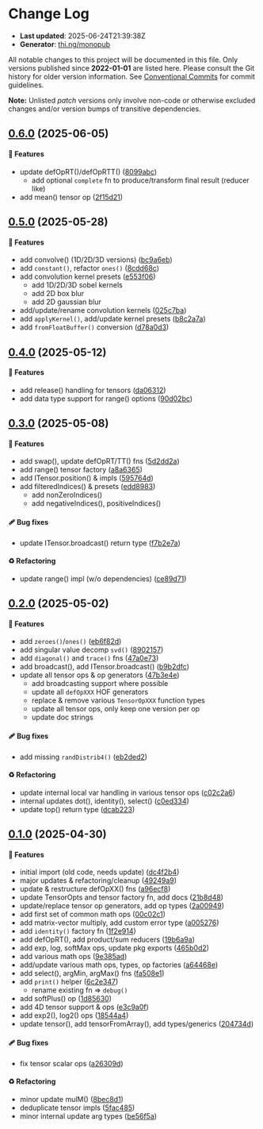 # Change Log

- **Last updated**: 2025-06-24T21:39:38Z
- **Generator**: [thi.ng/monopub](https://thi.ng/monopub)

All notable changes to this project will be documented in this file.
Only versions published since **2022-01-01** are listed here.
Please consult the Git history for older version information.
See [Conventional Commits](https://conventionalcommits.org/) for commit guidelines.

**Note:** Unlisted _patch_ versions only involve non-code or otherwise excluded changes
and/or version bumps of transitive dependencies.

## [0.6.0](https://github.com/thi-ng/umbrella/tree/@thi.ng/tensors@0.6.0) (2025-06-05)

#### 🚀 Features

- update defOpRT()/defOpRTT() ([8099abc](https://github.com/thi-ng/umbrella/commit/8099abc))
  - add optional `complete` fn to produce/transform final result (reducer like)
- add mean() tensor op ([2f15d21](https://github.com/thi-ng/umbrella/commit/2f15d21))

## [0.5.0](https://github.com/thi-ng/umbrella/tree/@thi.ng/tensors@0.5.0) (2025-05-28)

#### 🚀 Features

- add convolve() (1D/2D/3D versions) ([bc9a6eb](https://github.com/thi-ng/umbrella/commit/bc9a6eb))
- add `constant()`, refactor `ones()` ([8cdd68c](https://github.com/thi-ng/umbrella/commit/8cdd68c))
- add convolution kernel presets ([e553f06](https://github.com/thi-ng/umbrella/commit/e553f06))
  - add 1D/2D/3D sobel kernels
  - add 2D box blur
  - add 2D gaussian blur
- add/update/rename convolution kernels ([025c7ba](https://github.com/thi-ng/umbrella/commit/025c7ba))
- add `applyKernel()`, add/update kernel presets ([b8c2a7a](https://github.com/thi-ng/umbrella/commit/b8c2a7a))
- add `fromFloatBuffer()` conversion ([d78a0d3](https://github.com/thi-ng/umbrella/commit/d78a0d3))

## [0.4.0](https://github.com/thi-ng/umbrella/tree/@thi.ng/tensors@0.4.0) (2025-05-12)

#### 🚀 Features

- add release() handling for tensors ([da06312](https://github.com/thi-ng/umbrella/commit/da06312))
- add data type support for range() options ([90d02bc](https://github.com/thi-ng/umbrella/commit/90d02bc))

## [0.3.0](https://github.com/thi-ng/umbrella/tree/@thi.ng/tensors@0.3.0) (2025-05-08)

#### 🚀 Features

- add swap(), update defOpRT/TT() fns ([5d2dd2a](https://github.com/thi-ng/umbrella/commit/5d2dd2a))
- add range() tensor factory ([a8a6365](https://github.com/thi-ng/umbrella/commit/a8a6365))
- add ITensor.position() & impls ([595764d](https://github.com/thi-ng/umbrella/commit/595764d))
- add filteredIndices() & presets ([edd8983](https://github.com/thi-ng/umbrella/commit/edd8983))
  - add nonZeroIndices()
  - add negativeIndices(), positiveIndices()

#### 🩹 Bug fixes

- update ITensor.broadcast() return type ([f7b2e7a](https://github.com/thi-ng/umbrella/commit/f7b2e7a))

#### ♻️ Refactoring

- update range() impl (w/o dependencies) ([ce89d71](https://github.com/thi-ng/umbrella/commit/ce89d71))

## [0.2.0](https://github.com/thi-ng/umbrella/tree/@thi.ng/tensors@0.2.0) (2025-05-02)

#### 🚀 Features

- add `zeroes()`/`ones()` ([eb6f82d](https://github.com/thi-ng/umbrella/commit/eb6f82d))
- add singular value decomp `svd()` ([8902157](https://github.com/thi-ng/umbrella/commit/8902157))
- add `diagonal()` and `trace()` fns ([47a0e73](https://github.com/thi-ng/umbrella/commit/47a0e73))
- add broadcast(), add ITensor.broadcast() ([b9b2dfc](https://github.com/thi-ng/umbrella/commit/b9b2dfc))
- update all tensor ops & op generators ([47b3e4e](https://github.com/thi-ng/umbrella/commit/47b3e4e))
  - add broadcasting support where possible
  - update all `defOpXXX` HOF generators
  - replace & remove various `TensorOpXXX` function types
  - update all tensor ops, only keep one version per op
  - update doc strings

#### 🩹 Bug fixes

- add missing `randDistrib4()` ([eb2ded2](https://github.com/thi-ng/umbrella/commit/eb2ded2))

#### ♻️ Refactoring

- update internal local var handling in various tensor ops ([c02c2a6](https://github.com/thi-ng/umbrella/commit/c02c2a6))
- internal updates dot(), identity(), select() ([c0ed334](https://github.com/thi-ng/umbrella/commit/c0ed334))
- update top() return type ([dcab223](https://github.com/thi-ng/umbrella/commit/dcab223))

## [0.1.0](https://github.com/thi-ng/umbrella/tree/@thi.ng/tensors@0.1.0) (2025-04-30)

#### 🚀 Features

- initial import (old code, needs update) ([dc4f2b4](https://github.com/thi-ng/umbrella/commit/dc4f2b4))
- major updates & refactoring/cleanup ([49249a9](https://github.com/thi-ng/umbrella/commit/49249a9))
- update & restructure defOpXX() fns ([a96ecf8](https://github.com/thi-ng/umbrella/commit/a96ecf8))
- update TensorOpts and tensor factory fn, add docs ([21b8d48](https://github.com/thi-ng/umbrella/commit/21b8d48))
- update/replace tensor op generators, add op types ([2a00949](https://github.com/thi-ng/umbrella/commit/2a00949))
- add first set of common math ops ([00c02c1](https://github.com/thi-ng/umbrella/commit/00c02c1))
- add matrix-vector multiply, add custom error type ([a005276](https://github.com/thi-ng/umbrella/commit/a005276))
- add `identity()` factory fn ([1f2e914](https://github.com/thi-ng/umbrella/commit/1f2e914))
- add defOpRT(), add product/sum reducers ([19b6a9a](https://github.com/thi-ng/umbrella/commit/19b6a9a))
- add exp, log, softMax ops, update pkg exports ([465b0d2](https://github.com/thi-ng/umbrella/commit/465b0d2))
- add various math ops ([9e385ad](https://github.com/thi-ng/umbrella/commit/9e385ad))
- add/update various math ops, types, op factories ([a64468e](https://github.com/thi-ng/umbrella/commit/a64468e))
- add select(), argMin, argMax() fns ([fa508e1](https://github.com/thi-ng/umbrella/commit/fa508e1))
- add `print()` helper ([6c2e347](https://github.com/thi-ng/umbrella/commit/6c2e347))
  - rename existing fn => `debug()`
- add softPlus() op ([1d85630](https://github.com/thi-ng/umbrella/commit/1d85630))
- add 4D tensor support & ops ([e3c9a0f](https://github.com/thi-ng/umbrella/commit/e3c9a0f))
- add exp2(), log2() ops ([18544a4](https://github.com/thi-ng/umbrella/commit/18544a4))
- update tensor(), add tensorFromArray(), add types/generics ([204734d](https://github.com/thi-ng/umbrella/commit/204734d))

#### 🩹 Bug fixes

- fix tensor scalar ops ([a26309d](https://github.com/thi-ng/umbrella/commit/a26309d))

#### ♻️ Refactoring

- minor update mulM() ([8bec8d1](https://github.com/thi-ng/umbrella/commit/8bec8d1))
- deduplicate tensor impls ([5fac485](https://github.com/thi-ng/umbrella/commit/5fac485))
- minor internal update arg types ([be56f5a](https://github.com/thi-ng/umbrella/commit/be56f5a))
